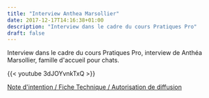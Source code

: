 ```yaml
---
title: "Interview Anthea Marsollier"
date: 2017-12-17T14:16:38+01:00
description: "Interview dans le cadre du cours Pratiques Pro"
draft: false
---
```

Interview dans le cadre du cours Pratiques Pro, interview de Anthéa Marsollier, famille d'accueil pour chats.

{{< youtube 3dJOYvnkTxQ >}}

[Note d'intention / Fiche Technique / Autorisation de diffusion](https://docs.google.com/document/d/1nchLkxfMHo2W-bq1mi23-9EDI64eOzUq673RA-sWqKA/edit?usp=sharing)